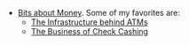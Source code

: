 - [Bits about Money](https://www.bitsaboutmoney.com/). Some of my favorites are:
	- [The Infrastructure behind ATMs](https://www.bitsaboutmoney.com/archive/the-infrastructure-behind-atms/)
	- [The Business of Check Cashing](https://www.bitsaboutmoney.com/archive/the-business-of-check-cashing/)

